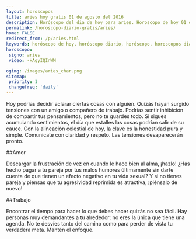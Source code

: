 ```yaml
---
layout: horoscopos
title: aries hoy gratis 01 de agosto del 2016 
description: Horóscopo del dia de hoy para aries. Horoscopo de hoy 01 de agosto del 2016. Las predicciones de amor, trabajo, vida personal gratis.
permalink: /horoscopo-diario-gratis/aries/
home: FALSE
redirect_from: /p/aries.html
keywords: horóscopo de hoy, horóscopo diario, horóscopo, horoscopos diarios gratis del dia de hoy, horóscopo diario gratis,horóscopo 2016, horóscopo esperanza gracia, horoscopo aries hoy, horoscop, horóscopos gratis, horoscopo aries, horoscopo aries 2016, Tarot, Astrologia, Zodíaco, aries, horoscopo gratis
horoscopo:
 signo: aries
 video: -HAgyIQInWM

ogimg: /images/aries_char.png
sitemap:
 priority: 1
 changefreq: 'daily'
---
```



Hoy podrías decidir aclarar ciertas cosas con alguien. Quizás hayan surgido tensiones con un amigo o compañero de trabajo. Podrías sentir inhibición de compartir tus pensamientos, pero no te guardes todo. Si sigues acumulando sentimientos, el día que estalles las cosas podrían salir de su cauce. Con la alineación celestial de hoy, la clave es la honestidad pura y simple. Comunícate con claridad y respeto. Las tensiones desaparecerán pronto.

##Amor

Descargar la frustración de vez en cuando le hace bien al alma, ¡hazlo! ¿Has hecho pagar a tu pareja por tus malos humores últimamente sin darte cuenta de que tienen un efecto negativo en tu vida sexual? Y si no tienes pareja y piensas que tu agresividad reprimida es atractiva, ¡piénsalo de nuevo!

##Trabajo

Encontrar el tiempo para hacer lo que debes hacer quizás no sea fácil. Hay personas muy demandantes a tu alrededor: no eres la única que tiene una agenda. No te desvíes tanto del camino como para perder de vista tu verdadera meta. Mantén el enfoque.